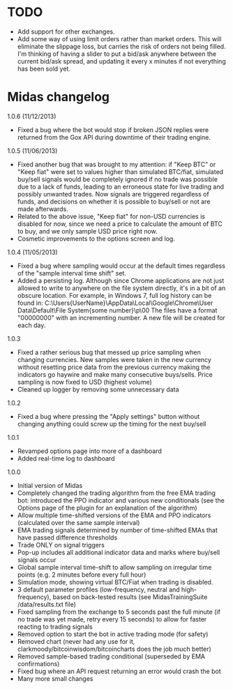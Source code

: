 TODO
================
- Add support for other exchanges.
- Add some way of using limit orders rather than market orders. This will eliminate the slippage loss, but carries the risk of orders not being filled.
  I'm thinking of having a slider to put a bid/ask anywhere between the current bid/ask spread, and updating it every x minutes if not everything has been sold yet.

Midas changelog
================
1.0.6 (11/12/2013)
- Fixed a bug where the bot would stop if broken JSON replies were returned from the Gox API during downtime of their trading engine.

1.0.5 (11/06/2013)
- Fixed another bug that was brought to my attention: if "Keep BTC" or "Keep fiat" were set to values higher than simulated BTC/fiat,
  simulated buy/sell signals would be completely ignored if no trade was possible due to a lack of funds, leading to an erroneous state for live trading and possibly unwanted trades.
  Now signals are triggered regardless of funds, and decisions on whether it is possible to buy/sell or not are made afterwards.
- Related to the above issue, "Keep fiat" for non-USD currencies is disabled for now, since we need a price to calculate the amount of BTC to buy, and we only sample USD price right now.
- Cosmetic improvements to the options screen and log.

1.0.4 (11/05/2013)
- Fixed a bug where sampling would occur at the default times regardless of the "sample interval time shift" set.
- Added a persisting log. Although since Chrome applications are not just allowed to write to anywhere on the file system directly, it's in a bit of an obscure location.
  For example, in Windows 7, full log history can be found in: C:\Users\{UserName}\AppData\Local\Google\Chrome\User Data\Default\File System\{some number}\p\00
  The files have a format "00000000" with an incrementing number. A new file will be created for each day.

1.0.3
- Fixed a rather serious bug that messed up price sampling when changing currencies.
  New samples were taken in the new currency without resetting price data from the previous currency making the indicators go haywire and make many consecutive buys/sells.
  Price sampling is now fixed to USD (highest volume)
- Cleaned up logger by removing some unnecessary data

1.0.2
- Fixed a bug where pressing the "Apply settings" button without changing anything could screw up the timing for the next buy/sell

1.0.1
- Revamped options page into more of a dashboard
- Added real-time log to dashboard

1.0.0
- Initial version of Midas
- Completely changed the trading algorithm from the free EMA trading bot: introduced the PPO indicator and various new conditionals
  (see the Options page of the plugin for an explanation of the algorithm)
- Allow multiple time-shifted versions of the EMA and PPO indicators (calculated over the same sample interval)
- EMA trading signals determined by number of time-shifted EMAs that have passed difference thresholds
- Trade ONLY on signal triggers
- Pop-up includes all additional indicator data and marks where buy/sell signals occur
- Global sample interval time-shift to allow sampling on irregular time points (e.g. 2 minutes before every full hour)
- Simulation mode, showing virtual BTC/Fiat when trading is disabled.
- 3 default parameter profiles (low-frequency, neutral and high-frequency), based on back-tested results (see MidasTrainingSuite /data/results.txt file)
- Fixed sampling from the exchange to 5 seconds past the full minute (if no trade was yet made, retry every 15 seconds) to allow for faster reacting to trading signals
- Removed option to start the bot in active trading mode (for safety)
- Removed chart (never had any use for it, clarkmoody/bitcoinwisdom/bitcoincharts does the job much better)
- Removed sample-based trading conditional (superseded by EMA confirmations)
- Fixed bug where an API request returning an error would crash the bot
- Many more small changes